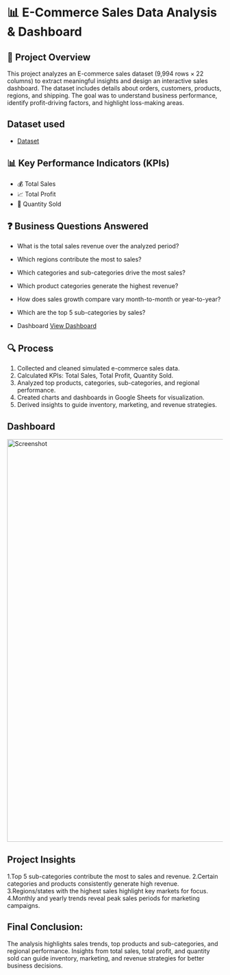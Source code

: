 # 📊 E-Commerce Sales Data Analysis & Dashboard
## 📌 Project Overview
This project analyzes an E-commerce sales dataset (9,994 rows × 22 columns) to extract meaningful insights and design an interactive sales dashboard. The dataset includes details about orders, customers, products, regions, and shipping.
The goal was to understand business performance, identify profit-driving factors, and highlight loss-making areas.

## Dataset used
- <a href="https://github.com/Chaitanya56C/E-commerce-Sales-Analysis-/blob/main/Ecommerce%20Sales%20Analysis.ods">Dataset</a>

## 📊 Key Performance Indicators (KPIs)
- 💰 Total Sales
- 📈 Total Profit
- 🛒 Quantity Sold

## ❓ Business Questions Answered
- What is the total sales revenue over the analyzed period?
- Which regions contribute the most to sales?
- Which categories and sub-categories drive the most sales?
- Which product categories generate the highest revenue?
- How does sales growth compare vary month-to-month or year-to-year?
- Which are the top 5 sub-categories by sales?

- Dashboard <a href="https://github.com/Chaitanya56C/E-commerce-Sales-Analysis-/blob/main/Screenshot.png">View Dashboard</a>

## 🔍 Process

1. Collected and cleaned simulated e-commerce sales data.
2. Calculated KPIs: Total Sales, Total Profit, Quantity Sold.
3. Analyzed top products, categories, sub-categories, and regional performance.
4. Created charts and dashboards in Google Sheets for visualization.
5. Derived insights to guide inventory, marketing, and revenue strategies.

## Dashboard
<img width="1326" height="939" alt="Screenshot" src="https://github.com/user-attachments/assets/966c83f9-c763-4aa3-bb2c-cea2a02a9c0d" />

## Project Insights
1.Top 5 sub-categories contribute the most to sales and revenue.
2.Certain categories and products consistently generate high revenue.
3.Regions/states with the highest sales highlight key markets for focus.
4.Monthly and yearly trends reveal peak sales periods for marketing campaigns.

## Final Conclusion:
The analysis highlights sales trends, top products and sub-categories, and regional performance. Insights from total sales, total profit, and quantity sold can guide inventory, marketing, and revenue strategies for better business decisions.


